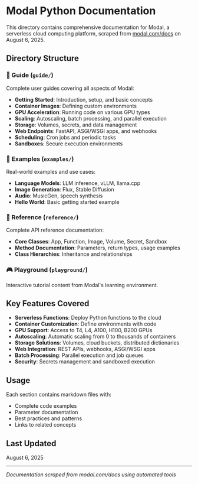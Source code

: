 # Modal Python Documentation

This directory contains comprehensive documentation for Modal, a serverless cloud computing platform, scraped from [modal.com/docs](https://modal.com/docs) on August 6, 2025.

## Directory Structure

### 📘 Guide (`guide/`)
Complete user guides covering all aspects of Modal:
- **Getting Started**: Introduction, setup, and basic concepts
- **Container Images**: Defining custom environments
- **GPU Acceleration**: Running code on various GPU types
- **Scaling**: Autoscaling, batch processing, and parallel execution
- **Storage**: Volumes, secrets, and data management
- **Web Endpoints**: FastAPI, ASGI/WSGI apps, and webhooks
- **Scheduling**: Cron jobs and periodic tasks
- **Sandboxes**: Secure execution environments

### 🔧 Examples (`examples/`)
Real-world examples and use cases:
- **Language Models**: LLM inference, vLLM, llama.cpp
- **Image Generation**: Flux, Stable Diffusion
- **Audio**: MusicGen, speech synthesis
- **Hello World**: Basic getting started example

### 📖 Reference (`reference/`)
Complete API reference documentation:
- **Core Classes**: App, Function, Image, Volume, Secret, Sandbox
- **Method Documentation**: Parameters, return types, usage examples
- **Class Hierarchies**: Inheritance and relationships

### 🎮 Playground (`playground/`)
Interactive tutorial content from Modal's learning environment.

## Key Features Covered

- **Serverless Functions**: Deploy Python functions to the cloud
- **Container Customization**: Define environments with code
- **GPU Support**: Access to T4, L4, A100, H100, B200 GPUs
- **Autoscaling**: Automatic scaling from 0 to thousands of containers
- **Storage Solutions**: Volumes, cloud buckets, distributed dictionaries
- **Web Integration**: REST APIs, webhooks, ASGI/WSGI apps
- **Batch Processing**: Parallel execution and job queues
- **Security**: Secrets management and sandboxed execution

## Usage

Each section contains markdown files with:
- Complete code examples
- Parameter documentation
- Best practices and patterns
- Links to related concepts

## Last Updated
August 6, 2025

---
*Documentation scraped from modal.com/docs using automated tools*